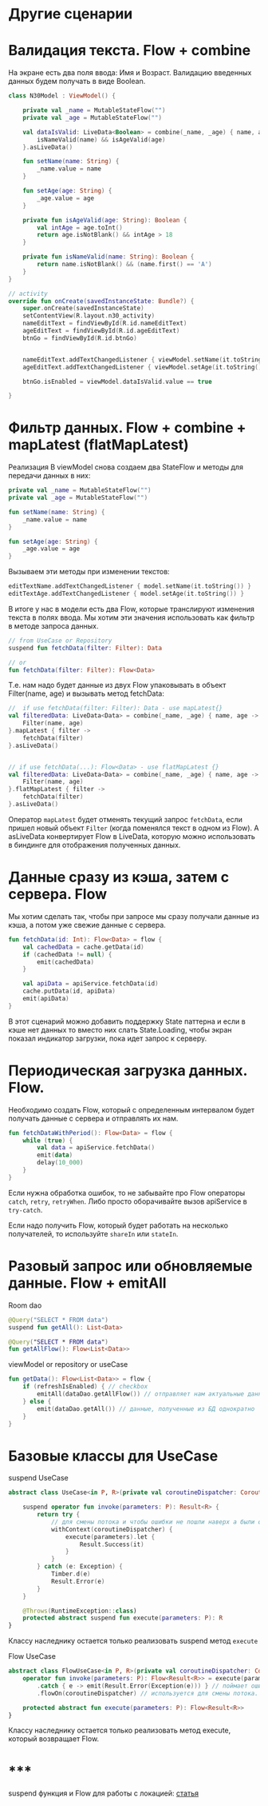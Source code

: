 # Другие сценарии

# Валидация текста. Flow + combine

На экране есть два поля ввода: Имя и Возраст.
Валидацию введенных данных будем получать в виде Boolean.

```kotlin
class N30Model : ViewModel() {

    private val _name = MutableStateFlow("")
    private val _age = MutableStateFlow("")

    val dataIsValid: LiveData<Boolean> = combine(_name, _age) { name, age ->
        isNameValid(name) && isAgeValid(age)
    }.asLiveData()

    fun setName(name: String) {
        _name.value = name
    }

    fun setAge(age: String) {
        _age.value = age
    }

    private fun isAgeValid(age: String): Boolean {
        val intAge = age.toInt()
        return age.isNotBlank() && intAge > 18
    }

    private fun isNameValid(name: String): Boolean {
        return name.isNotBlank() && (name.first() == 'A')
    }
}
```

```kotlin
// activity
override fun onCreate(savedInstanceState: Bundle?) {
    super.onCreate(savedInstanceState)
    setContentView(R.layout.n30_activity)
    nameEditText = findViewById(R.id.nameEditText)
    ageEditText = findViewById(R.id.ageEditText)
    btnGo = findViewById(R.id.btnGo)


    nameEditText.addTextChangedListener { viewModel.setName(it.toString()) }
    ageEditText.addTextChangedListener { viewModel.setAge(it.toString()) }

    btnGo.isEnabled = viewModel.dataIsValid.value == true

}
```

# Фильтр данных. Flow + combine + mapLatest (flatMapLatest)

Реализация
В viewModel снова создаем два StateFlow и методы для передачи данных в них:

```kotlin
private val _name = MutableStateFlow("")
private val _age = MutableStateFlow("")

fun setName(name: String) {
    _name.value = name
}

fun setAge(age: String) {
    _age.value = age
}
```

Вызываем эти методы при изменении текстов:

```kotlin
editTextName.addTextChangedListener { model.setName(it.toString()) }
editTextAge.addTextChangedListener { model.setAge(it.toString()) }
```

В итоге у нас в модели есть два Flow, которые транслируют изменения текста в полях ввода. Мы хотим
эти значения использовать как фильтр в методе запроса данных.

```kotlin
// from UseCase or Repository
suspend fun fetchData(filter: Filter): Data

// or
fun fetchData(filter: Filter): Flow<Data>
```

Т.е. нам надо будет данные из двух Flow упаковывать в объект Filter(name, age) и вызывать метод
fetchData:

```kotlin
//  if use fetchData(filter: Filter): Data - use mapLatest{}
val filteredData: LiveData<Data> = combine(_name, _age) { name, age ->
    Filter(name, age)
}.mapLatest { filter ->
    fetchData(filter)
}.asLiveData()


// if use fetchData(...): Flow<Data> - use flatMapLatest {}
val filteredData: LiveData<Data> = combine(_name, _age) { name, age ->
    Filter(name, age)
}.flatMapLatest { filter ->
    fetchData(filter)
}.asLiveData()
```

Оператор `mapLatest` будет отменять текущий запрос `fetchData`, если пришел новый объект `Filter`
(когда поменялся текст в одном из Flow). А asLiveData конвертирует Flow в LiveData, которую можно
использовать в биндинге для отображения полученных данных.

# Данные сразу из кэша, затем с сервера. Flow

Мы хотим сделать так, чтобы при запросе мы сразу получали данные из кэша, а потом уже свежие данные
с сервера.

```kotlin
fun fetchData(id: Int): Flow<Data> = flow {
    val cachedData = cache.getData(id)
    if (cachedData != null) {
        emit(cachedData)
    }

    val apiData = apiService.fetchData(id)
    cache.putData(id, apiData)
    emit(apiData)
}
```

В этот сценарий можно добавить поддержку State паттерна и если в кэше нет данных то вместо них слать
State.Loading, чтобы экран показал индикатор загрузки, пока идет запрос к серверу.

# Периодическая загрузка данных. Flow.

Необходимо создать Flow, который с определенным интервалом будет получать данные с сервера и
отправлять их нам.

```kotlin
fun fetchDataWithPeriod(): Flow<Data> = flow {
    while (true) {
        val data = apiService.fetchData()
        emit(data)
        delay(10_000)
    }
}
```

Если нужна обработка ошибок, то не забывайте про Flow операторы `catch`, `retry`, `retryWhen`. Либо
просто оборачивайте вызов apiService в `try-catch`.

Если надо получить Flow, который будет работать на несколько получателей, то используйте `shareIn`
или `stateIn`.

# Разовый запрос или обновляемые данные. Flow + emitAll

Room dao

```kotlin
@Query("SELECT * FROM data")
suspend fun getAll(): List<Data>

@Query("SELECT * FROM data")
fun getAllFlow(): Flow<List<Data>>
```

viewModel or repository or useCase

```kotlin
fun getData(): Flow<List<Data>> = flow {
    if (refreshIsEnabled) { // checkbox 
        emitAll(dataDao.getAllFlow()) // отправляет нам актуальные данные из БД
    } else {
        emit(dataDao.getAll()) // данные, полученные из БД однократно
    }
}
```

# Базовые классы для UseCase

suspend UseCase

```kotlin
abstract class UseCase<in P, R>(private val coroutineDispatcher: CoroutineDispatcher) {

    suspend operator fun invoke(parameters: P): Result<R> {
        return try {
            // для смены потока и чтобы ошибки не пошли наверх а были обработаны текущим try-catch
            withContext(coroutineDispatcher) {
                execute(parameters).let {
                    Result.Success(it)
                }
            }
        } catch (e: Exception) {
            Timber.d(e)
            Result.Error(e)
        }
    }

    @Throws(RuntimeException::class)
    protected abstract suspend fun execute(parameters: P): R
}
```
Классу наследнику остается только реализовать suspend метод `execute`

Flow UseCase

```kotlin
abstract class FlowUseCase<in P, R>(private val coroutineDispatcher: CoroutineDispatcher) {
    operator fun invoke(parameters: P): Flow<Result<R>> = execute(parameters)
        .catch { e -> emit(Result.Error(Exception(e))) } // поймает ошибку и отправит ее получателю в упаковке Result.Error
        .flowOn(coroutineDispatcher) // используется для смены потока.

    protected abstract fun execute(parameters: P): Flow<Result<R>>
}
```
Классу наследнику остается только реализовать метод execute, который возвращает Flow.

# ***
suspend функция и Flow для работы с локацией: [статья](https://medium.com/androiddevelopers/simplifying-apis-with-coroutines-and-flow-a6fb65338765)
